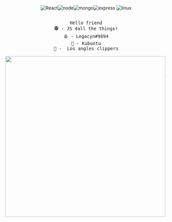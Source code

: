 <div align="center">
    
![React](https://img.shields.io/badge/-React-blue?style=for-the-badge&logo=react&logoColor=white)![node](https://img.shields.io/badge/-NodeJS-yellow?style=for-the-badge&logo=react&logoColor=white)![mongo](https://img.shields.io/badge/-MongoDB-green?style=for-the-badge&logo=mongodb&logoColor=white)![express](https://img.shields.io/badge/-Express-8B89CC?style=for-the-badge&logo=express&logoColor=white) ![linux](https://img.shields.io/badge/-linux-black?style=for-the-badge&logo=linux&logoColor=white)

</div>

<pre align="center">

Hello friend
🕵 - JS 4all the things!
🩸 - Legacyn#9894
🧠 - Kubuntu
🏀 -  Los angles clippers

<img src="https://media.tenor.com/images/d508954a50ac631bd313cab4b8b77427/tenor.gif" align="left" width="500px">

Nick: Legacyn
Age: 16
Living in: Brazil
Favorite artists: $uicideBoy$

</pre>


<!---
Legacynnn/Legacynnn is a ✨ special ✨ repository because its `README.md` (this file) appears on your GitHub profile.
You can click the Preview link to take a look at your changes.
--->
 
